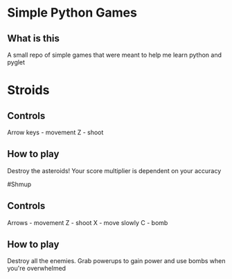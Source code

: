 # Simple Python Games
## What is this
A small repo of simple games that were meant to help me learn python and pyglet

# Stroids
## Controls
Arrow keys - movement
Z - shoot

## How to play
Destroy the asteroids! Your score multiplier is dependent on your accuracy

#Shmup
## Controls
Arrows - movement
Z - shoot
X - move slowly
C - bomb

## How to play
Destroy all the enemies. Grab powerups to gain power and use bombs when you're overwhelmed
